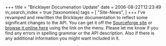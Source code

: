 +++
title = "Bricklayer Documenation Update"
date = 2006-08-22T12:23:49
in_search_index = true
[taxonomies]
tags = [
"Site-News",
]
+++
I've revamped and rewritten the Bricklayer documentation to reflect some significant changes to the API. You can get it off the <a href="http://sourceforge.net/projects/bricklayer-perl">Sourceforge site</a> or <a href="http://jeremy.marzhillstudios.com/bricklayer/BKManual/">browse it online here</a> using the link on the menu. Please let me know if you find any errors in spelling grammar or the API description. Also if there is any additional information you might want included in it.
